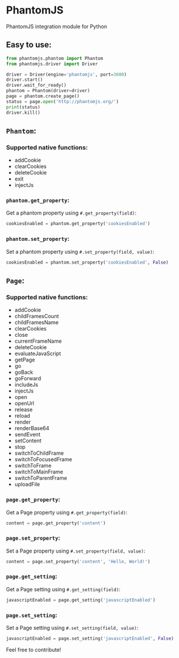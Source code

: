 # PhantomJS
PhantomJS integration module for Python

## Easy to use:
```python
from phantomjs.phantom import Phantom
from phantomjs.driver import Driver

driver = Driver(engine='phantomjs', port=3000)
driver.start()
driver.wait_for_ready()
phantom = Phantom(driver=driver)
page = phantom.create_page()
status = page.open('http://phantomjs.org/')
print(status)
driver.kill()
```

## `Phantom`:
### Supported native functions:
* addCookie
* clearCookies
* deleteCookie
* exit
* injectJs

### `phantom.get_property`:


  Get a phantom property using `#.get_property(field)`:
  ```python
cookiesEnabled = phantom.get_property('cookiesEnabled')
  ```
### `phantom.set_property`:


  Set a phantom property using `#.set_property(field, value)`:
  ```python
cookiesEnabled = phantom.set_property('cookiesEnabled', False)
  ```

## `Page`:
### Supported native functions:
* addCookie
* childFramesCount
* childFramesName
* clearCookies
* close
* currentFrameName
* deleteCookie
* evaluateJavaScript
* getPage
* go
* goBack
* goForward
* includeJs
* injectJs
* open
* openUrl
* release
* reload
* render
* renderBase64
* sendEvent
* setContent
* stop
* switchToChildFrame
* switchToFocusedFrame
* switchToFrame
* switchToMainFrame
* switchToParentFrame
* uploadFile

### `page.get_property`:


  Get a Page property using `#.get_property(field)`:
  ```python
content = page.get_property('content')
  ```
### `page.set_property`:


  Set a Page property using `#.set_property(field, value)`:
  ```python
content = page.set_property('content', 'Hello, World!')
  ```
### `page.get_setting`:


  Get a Page setting using `#.get_setting(field)`:
  ```python
javascriptEnabled = page.get_setting('javascriptEnabled')
  ```
### `page.set_setting`:


  Set a Page setting using `#.set_setting(field, value)`:
  ```python
javascriptEnabled = page.set_setting('javascriptEnabled', False)
  ```


Feel free to contribute!

